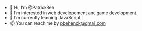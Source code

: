 - 👋 Hi, I’m @PatrickBeh
- 👀 I’m interested in web developement and game development.
- 🌱 I’m currently learning JavaScript
- 📫 You can reach me by pbehenck@gmail.com
